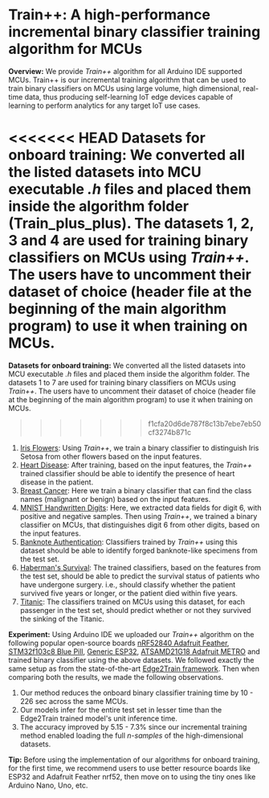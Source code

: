 # Train++: A high-performance incremental binary classifier training algorithm for MCUs

**Overview:** We provide *Train++* algorithm for all Arduino IDE supported MCUs. Train++ is our incremental training algorithm that can be used to train binary classifiers on MCUs using large volume, high dimensional, real-time data, thus producing self-learning IoT edge devices capable of learning to perform analytics for any target IoT use cases. 

<<<<<<< HEAD
**Datasets for onboard training:** We converted all the listed datasets into MCU executable *.h* files and placed them inside the algorithm folder (Train_plus_plus). The datasets 1, 2, 3 and 4 are used for training binary classifiers on MCUs using *Train++*. The users have to uncomment their dataset of choice (header file at the beginning of the main algorithm program) to use it when training on MCUs.
=======
**Datasets for onboard training:** We converted all the listed datasets into MCU executable *.h* files and placed them inside the algorithm folder. The datasets 1 to 7 are used for training binary classifiers on MCUs using *Train++*. The users have to uncomment their dataset of choice (header file at the beginning of the main algorithm program) to use it when training on MCUs.
>>>>>>> f1cfa20d6de787f8c13b7ebe7eb50cf3274b871c

1. [Iris Flowers](https://archive.ics.uci.edu/ml/datasets/iris "Google's Homepage"): Using *Train++*, we train a binary classifier to distinguish Iris Setosa from other flowers based on the input features.
2. [Heart Disease](https://archive.ics.uci.edu/ml/datasets/heart+Disease): After training, based on the input features, the *Train++* trained classifier should be able to identify the presence of heart disease in the patient.
3. [Breast Cancer](https://www.kaggle.com/uciml/breast-cancer-wisconsin-data): Here we train a binary classifier that can find the class names (malignant or benign) based on the input features.
4. [MNIST Handwritten Digits](http://yann.lecun.com/exdb/mnist/): Here, we extracted data fields for digit 6, with positive and negative samples. Then using *Train++*, we trained a binary classifier on MCUs, that distinguishes digit 6 from other digits, based on the input features.
5. [Banknote Authentication](https://archive.ics.uci.edu/ml/datasets/banknote+authentication): Classifiers trained by *Train++* using this dataset should be able to identify forged banknote-like specimens from the test set.
6. [Haberman's Survival](https://archive.ics.uci.edu/ml/datasets/Haberman's+Survival): The trained classifiers, based on the features from the test set, should be able to predict the survival status of patients who have undergone surgery. i.e., should classify whether the patient survived five years or longer, or the patient died within five years.
7. [Titanic](https://www.kaggle.com/c/titanic/data): The classifiers trained on MCUs using this dataset, for each passenger in the test set, should predict whether or not they survived the sinking of the Titanic.

**Experiment:** Using Arduino IDE we uploaded our *Train++* algorithm on the following popular open-source boards [nRF52840 Adafruit Feather](https://www.adafruit.com/product/4062), [STM32f103c8 Blue Pill](https://stm32-base.org/boards/STM32F103C8T6-Blue-Pill.html), [Generic ESP32](https://www.espressif.com/en/products/devkits), [ATSAMD21G18 Adafruit METRO](https://www.adafruit.com/product/3505) and trained binary classifier using the above datasets. We followed exactly the same setup as from the state-of-the-art [Edge2Train framework](https://dl.acm.org/doi/pdf/10.1145/3410992.3411014). Then when comparing both the results, we made the following observations. 

1. Our method reduces the onboard binary classifier training time by 10 - 226 sec across the same MCUs. 
2. Our models infer for the entire test set in lesser time than the Edge2Train trained model's unit inference time. 
3. The accuracy improved by 5.15 - 7.3%  since our incremental training method enabled loading the full *n-samples* of the high-dimensional datasets.

**Tip:** Before using the implementation of our algorithms for onboard training, for the first time, we recommend users to use better resource boards like ESP32 and Adafruit Feather nrf52, then move on to using the tiny ones like Arduino Nano, Uno, etc.

